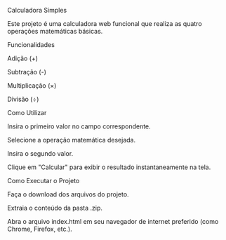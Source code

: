 Calculadora Simples

 Este projeto é uma calculadora web funcional que realiza as quatro operações matemáticas básicas.


Funcionalidades

Adição (+)

Subtração (-)

Multiplicação (×)

Divisão (÷)

Como Utilizar

Insira o primeiro valor no campo correspondente.

Selecione a operação matemática desejada.

Insira o segundo valor.

Clique em "Calcular" para exibir o resultado instantaneamente na tela.

Como Executar o Projeto

Faça o download dos arquivos do projeto.

Extraia o conteúdo da pasta .zip.

Abra o arquivo index.html em seu navegador de internet preferido (como Chrome, Firefox, etc.).